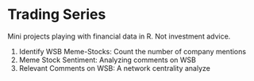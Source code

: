 # Trading Series

Mini projects playing with financial data in R. Not investment advice.

1. Identify WSB Meme-Stocks: Count the number of company mentions
2. Meme Stock Sentiment: Analyzing comments on WSB
3. Relevant Comments on WSB: A network centrality analyze
